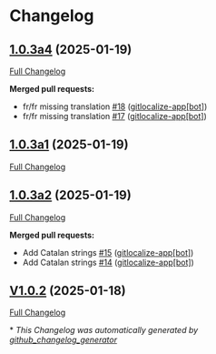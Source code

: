 # Changelog

## [1.0.3a4](https://github.com/OpenVoiceOS/ovos-skill-camera/tree/1.0.3a4) (2025-01-19)

[Full Changelog](https://github.com/OpenVoiceOS/ovos-skill-camera/compare/1.0.3a1...1.0.3a4)

**Merged pull requests:**

- fr/fr missing translation [\#18](https://github.com/OpenVoiceOS/ovos-skill-camera/pull/18) ([gitlocalize-app[bot]](https://github.com/apps/gitlocalize-app))
- fr/fr missing translation [\#17](https://github.com/OpenVoiceOS/ovos-skill-camera/pull/17) ([gitlocalize-app[bot]](https://github.com/apps/gitlocalize-app))

## [1.0.3a1](https://github.com/OpenVoiceOS/ovos-skill-camera/tree/1.0.3a1) (2025-01-19)

[Full Changelog](https://github.com/OpenVoiceOS/ovos-skill-camera/compare/1.0.3a2...1.0.3a1)

## [1.0.3a2](https://github.com/OpenVoiceOS/ovos-skill-camera/tree/1.0.3a2) (2025-01-19)

[Full Changelog](https://github.com/OpenVoiceOS/ovos-skill-camera/compare/V1.0.2...1.0.3a2)

**Merged pull requests:**

- Add Catalan strings [\#15](https://github.com/OpenVoiceOS/ovos-skill-camera/pull/15) ([gitlocalize-app[bot]](https://github.com/apps/gitlocalize-app))
- Add Catalan strings [\#14](https://github.com/OpenVoiceOS/ovos-skill-camera/pull/14) ([gitlocalize-app[bot]](https://github.com/apps/gitlocalize-app))

## [V1.0.2](https://github.com/OpenVoiceOS/ovos-skill-camera/tree/V1.0.2) (2025-01-18)

[Full Changelog](https://github.com/OpenVoiceOS/ovos-skill-camera/compare/1.0.2...V1.0.2)



\* *This Changelog was automatically generated by [github_changelog_generator](https://github.com/github-changelog-generator/github-changelog-generator)*
